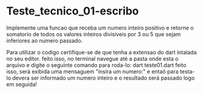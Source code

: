# Teste_tecnico_01-escribo
Implemente uma funcao que receba um numero inteiro positivo e retorne o somatorio de todos os valores inteiros divisiveis por 3 ou 5 que sejam inferiores ao numero passado.

Para utilizar o codigo certifique-se de que tenha a extensao do dart intalada no seu editor.
feito isso, no terminal navegue até a pasta onde esta o arquivo e digite o seguinte comando para roda-lo: dart teste01.dart
feito isso, será exibida uma mensaguem "insira um numero:" e entaõ para testa-lo devera ser informado um numero inteiro e o resultado será passado logo em seguida!
